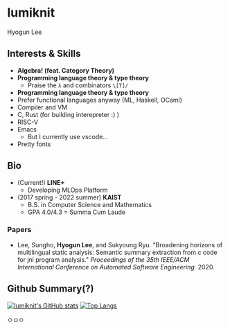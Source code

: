 # lumiknit

Hyogun Lee

## Interests & Skills

- **Algebra! (feat. Category Theory)**
- **Programming language theory & type theory**
  - Praise the `λ` and combinators `\[T]/`
- **Programming language theory & type theory**
- Prefer functional languages anyway (ML, Haskell, OCaml)
- Compiler and VM
- C, Rust (for building interepreter :) )
- RISC-V
- Emacs
  - But I currently use vscode...
- Pretty fonts

## Bio

- (Current!) **LINE+**
  - Developing MLOps Platform
- (2017 spring - 2022 summer) **KAIST**
  - B.S. in Computer Science and Mathematics
  - GPA 4.0/4.3 = Summa Cum Laude
  
### Papers

- Lee, Sungho, **Hyogun Lee**, and Sukyoung Ryu. "Broadening horizons of multilingual static analysis: Semantic summary extraction from c code for jni program analysis." *Proceedings of the 35th IEEE/ACM International Conference on Automated Software Engineering.* 2020.

## Github Summary(?)

[![lumiknit's GitHub stats](https://github-readme-stats.vercel.app/api?username=lumiknit&count_private=true&show_icons=true)](https://github.com/lumiknit/github-readme-stats)
[![Top Langs](https://github-readme-stats.vercel.app/api/top-langs/?username=lumiknit&hide=jupyter%20notebook,tex,makefile,markdown&langs_count=10&layout=compact)](https://github.com/anuraghazra/github-readme-stats)

ㅇㅁㅇ
